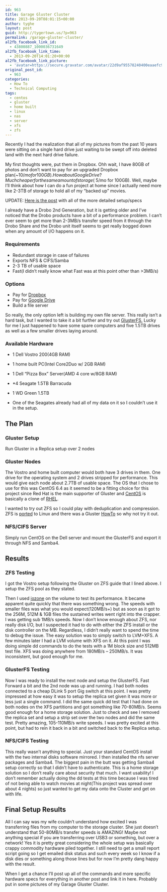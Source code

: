 ```yaml
---
id: 963
title: Garage Gluster Cluster
date: 2013-09-20T08:01:15+00:00
author: tyghe
layout: post
guid: http://tygertown.us/?p=963
permalink: /garage-gluster-cluster/
al2fb_facebook_link_id:
  - 43800887_1000036731649
al2fb_facebook_link_time:
  - 2013-09-20T14:01:20+00:00
al2fb_facebook_link_picture:
  - 'avatar=https://secure.gravatar.com/avatar/22d9af95578240400eaaefc90157ded9?s=96&amp;d=https%3A%2F%2Fsecure.gravatar.com%2Favatar%2Fad516503a11cd5ca435acc9bb6523536%3Fs%3D96&amp;r=G'
original_post_id:
  - 963
categories:
  - How To
  - Technical Computing
tags:
  - centos
  - gluster
  - home built
  - linux
  - nas
  - server
  - xfs
  - zfs
---
```

Recently I had the realization that all of my pictures from the past 10 years were sitting on a single hard drive just waiting to be swept off into deleted land with the next hard drive failure.

My first thoughts were, put them in Dropbox. Ohh wait, I have 80GB of photos and don&#8217;t want to pay for an upgraded Dropbox plan(~$10/mo for 100GB). How about Google Drive? Much cheaper for the same amount of storage(~$5/mo for 100GB). Well, maybe I&#8217;ll think about how I can do a fun project at home since I actually need more like 2-3TB of storage to hold all of my &#8220;backed up&#8221; movies.

UPDATE: [Here is the post](http://tygertown.us/2013/09/garage-gluster-cluster-hardware/ "Garage Gluster Cluster Hardware") with all of the more detailed setup/specs

<!--more-->

I already have a Drobo 2nd Generation, but it is getting older and I&#8217;ve noticed that the Drobo products have a bit of a performance problem. I can&#8217;t ever seem to get more than 2-3MB/s transfer speed from it through the Drobo Share and the Drobo unit itself seems to get really bogged down when any amount of I/O happens on it.

### Requirements

  * Redundant storage in case of failures
  * Exports NFS & CIFS/Samba
  * 2-3 TB of usable space
  * Fast(I didn&#8217;t really know what Fast was at this point other than >3MB/s)

### Options

  * Pay for <a title="Dropbox" href="http://www.dropbox.com" target="_blank">Dropbox</a>
  * Pay for <a title="Google Drive" href="http://drive.google.com" target="_blank">Google Drive</a>
  * Build a file server

So really, the only option left is building my own file server. This really isn&#8217;t a hard task, but I wanted to take it a bit further and try out <a title="GlusterFS" href="http://www.gluster.org/" target="_blank">GlusterFS.</a> Lucky for me I just happened to have some spare computers and five 1.5TB drives as well as a few smaller drives laying around.

### Available Hardware

  * 1 Dell Vostro 200(4GB RAM)
  * 1 home built PC(Intel Core2Duo w/ 2GB RAM)
  * 1 Dell &#8220;Pizza Box&#8221; Server(AMD 4 core w/8GB RAM)
  * *4 Seagate 1.5TB Barracuda
  * 1 WD Green 1.5TB

* One of the Seagates already had all of my data on it so I couldn&#8217;t use it in the setup.

## The Plan

### Gluster Setup

Run Gluster in a Replica setup over 2 nodes

### Gluster Nodes

The Vostro and home built computer would both have 3 drives in them. One drive for the operating system and 2 drives stripped for performance. This would give each node about 2.7TB of usable space. The OS that I chose to use for this was CentOS 6.4 as it seemed to be a fitting choice for this project since Red Hat is the main supporter of Gluster and <a title="CentOS" href="http://www.centos.org/" target="_blank">CentOS</a> is basically a clone of <a title="Red Hat Linux" href="http://www.redhat.com/" target="_blank">RHEL</a>.

I wanted to try out ZFS so I could play with deduplication and compression. ZFS is <a title="ZFS on Linux" href="http://zfsonlinux.org/" target="_blank">ported</a> to Linux and there was a Gluster <a title="Gluster on ZFS" href="http://www.gluster.org/community/documentation/index.php/GlusterOnZFS" target="_blank">HowTo</a> so why not try it out.

### NFS/CIFS Server

Simply run CentOS on the Dell server and mount the GlusterFS and export it through NFS and Samba4.

## Results

### ZFS Testing

I got the Vostro setup following the Gluster on ZFS guide that I lined above. I setup the ZFS pool as they stated.

Then I used <a title="IoZone" href="http://www.iozone.org/" target="_blank">iozone</a> on the volume to test its performance. It became apparent quite quickly that there was something wrong. The speeds with smaller files was what you would expect(120MB/s+) but as soon as it got to the 256M, 512M & 1GB files the sustained writes went right into the crapper. I was getting sub 1MB/s speeds. Now I don&#8217;t know enough about ZFS, nor really disk I/O, but I suspected it had to do with either the ZFS install or the disk controller on the MB. Regardless, I didn&#8217;t really want to spend the time to debug the issue. The easy solution was to simply switch to LVM+XFS. A few minutes later I had a LVM volume with XFS on it. At this point I was doing simple dd commands to do the tests with a 1M block size and 512MB test file. XFS was doing anywhere from 180MB/s &#8211; 250MB/s. It was inconsistent, but good enough for me.

### GlusterFS Testing

Now I was ready to install the next node and setup the GlusterFS. Fast Forward a bit and the 2nd node was up and running. I had both nodes connected to a cheap DLink 5 port Gig switch at this point. I was pretty impressed at how easy it was to setup the replica set given it was more or less just a single command. I did the same quick dd test that I had done on both nodes on the XFS partitions and got something like 70-80MB/s. Seems good enough for a home storage solution. Just to check and see I removed the replica set and setup a strip set over the two nodes and did the same test. Pretty amazing, 105-110MB/s write speeds. I was pretty excited at this point, but had to rein it back in a bit and switched back to the Replica setup.

### NFS/CIFS Testing

This really wasn&#8217;t anything to special. Just your standard CentOS install with the two internal disks software mirrored. I then installed the nfs server packages and Samba4. The biggest pain in the butt was getting Samba4 setup correctly so that I didn&#8217;t have to authenticate. This is a home storage solution so I don&#8217;t really care about security that much. I want usability! I don&#8217;t remember actually doing the dd tests at this time because I was tired of not being able to watch movies at night(This project was spread over about 4 nights) so just wanted to get my data onto the Cluster and get on with life.

## Final Setup Results

All I can say was my wife couldn&#8217;t understand how excited I was transferring files from my computer to the storage cluster. She just doesn&#8217;t understand that 50-80MB/s transfer speeds is AMAZING! Maybe not anything special if you are transferring over USB3 or something, but over a network! Yes it is pretty great considering the whole setup was basically crappy commodity hardware piled together. I still need to get a small report script going so I get emailed disk status and such every week so I know if a disk dies or something along those lines but for now I&#8217;m pretty dang happy with the result.

When I get a chance I&#8217;ll post up all of the commands and more specific hardware specs for everything in another post and link it in here. Probably put in some pictures of my Garage Gluster Cluster.
